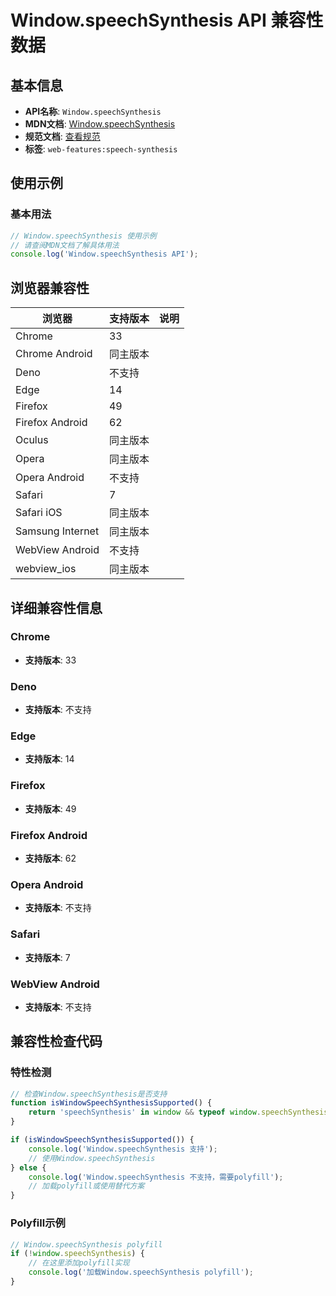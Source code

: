 # Window.speechSynthesis API 兼容性数据

## 基本信息

- **API名称**: `Window.speechSynthesis`
- **MDN文档**: [Window.speechSynthesis](https://developer.mozilla.org/docs/Web/API/Window/speechSynthesis)
- **规范文档**: [查看规范](https://webaudio.github.io/web-speech-api/#tts-section)
- **标签**: `web-features:speech-synthesis`

## 使用示例

### 基本用法

```javascript
// Window.speechSynthesis 使用示例
// 请查阅MDN文档了解具体用法
console.log('Window.speechSynthesis API');
```

## 浏览器兼容性

| 浏览器 | 支持版本 | 说明 |
|--------|----------|------|
| Chrome | 33 |  |
| Chrome Android | 同主版本 |  |
| Deno | 不支持 |  |
| Edge | 14 |  |
| Firefox | 49 |  |
| Firefox Android | 62 |  |
| Oculus | 同主版本 |  |
| Opera | 同主版本 |  |
| Opera Android | 不支持 |  |
| Safari | 7 |  |
| Safari iOS | 同主版本 |  |
| Samsung Internet | 同主版本 |  |
| WebView Android | 不支持 |  |
| webview_ios | 同主版本 |  |

## 详细兼容性信息

### Chrome

- **支持版本**: 33

### Deno

- **支持版本**: 不支持

### Edge

- **支持版本**: 14

### Firefox

- **支持版本**: 49

### Firefox Android

- **支持版本**: 62

### Opera Android

- **支持版本**: 不支持

### Safari

- **支持版本**: 7

### WebView Android

- **支持版本**: 不支持

## 兼容性检查代码

### 特性检测

```javascript
// 检查Window.speechSynthesis是否支持
function isWindowSpeechSynthesisSupported() {
    return 'speechSynthesis' in window && typeof window.speechSynthesis === 'function';
}

if (isWindowSpeechSynthesisSupported()) {
    console.log('Window.speechSynthesis 支持');
    // 使用Window.speechSynthesis
} else {
    console.log('Window.speechSynthesis 不支持，需要polyfill');
    // 加载polyfill或使用替代方案
}
```

### Polyfill示例

```javascript
// Window.speechSynthesis polyfill
if (!window.speechSynthesis) {
    // 在这里添加polyfill实现
    console.log('加载Window.speechSynthesis polyfill');
}
```

